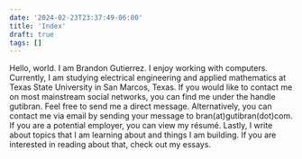 ```yaml
---
date: '2024-02-23T23:37:49-06:00'
title: 'Index'
draft: true
tags: []
---
```


Hello, world. I am Brandon Gutierrez. I enjoy working with computers. Currently, I am studying electrical engineering and applied mathematics at Texas State University in San Marcos, Texas. If you would like to contact me on most mainstream social networks, you can find me under the handle gutibran. Feel free to send me a direct message. Alternatively, you can contact me via email by sending your message to bran(at)gutibran(dot)com. If you are a potential employer, you can view my résumé. Lastly, I write about topics that I am learning about and things I am building. If you are interested in reading about that, check out my essays.